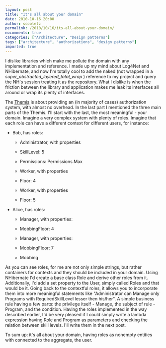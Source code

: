 ```yaml
---
layout: post
title: "It's all about your domain"
date: 2010-10-16 20:00
author: scooletz
permalink: /2010/10/16/its-all-about-your-domain/
nocomments: true
categories: ["Architecture", "Design patterns"]
tags: ["architecture", "authorizations", "design patterns"]
imported: true
---
```


I dislike libraries which make me pollute the domain with any implementation and reference. I made up my mind about Log4Net and NHibernate, and now I'm totally cool to add the naked (not wrapped in a _super_abstracted_layered_total_wrap_ ) reference to my project and query the NH's session treating it as the repository. What I dislike is when the friction between the library and application makes me leak its interfaces all around or wrap its plenty of interfaces.

The [Themis](http://themis.codeplex.com/ "Themis") is about providing an (in majority of cases) authorization system, with almost no overhead. In the last part I mentioned the three main parts of the Themis. I'll start with the last, the most meaningful - your domain. Imagine a very complex system with plenty of roles. Imagine that each role can have a different context for different users, for instance:

* Bob, has roles:

    *   Administrator, with properties

    *   SkillLevel: 5

    *   Permissions: Permissions.Max

    *   Worker, with properties

    *   Floor: 4

    *   Worker, with properties

    *   Floor: 5
* Alice, has roles:

    *   Manager, with properties:

    *   MobbingFloor: 4

    *   Manager, with properties:

    *   MobbingFloor: 7

    *   Mobbing

As you can see roles, for me are not only simple strings, but rather containers for contexts and they should be included in your domain. Using NHibernate I'd create a base class Role and derive other roles from it. Additionally, I'd add a set property to the User, simply called Roles and that would be it. Going back to the contextful roles, it allows you to incorporate them into more meaningful statements like "Administrator can Manage only Programs with RequiredSkillLevel lesser then his/her". A simple business rule having a few parts: the privilege itself - Manage, the subject of rule - Program, and the condition. Having the roles implemented in the way described earlier, I'd be very pleased if I could simply write a lambda expression having Role and Program as parameters and checking the relation between skill levels. I'll write them in the next post.

To sum up: it's all about your domain, having roles as nonempty entities with connected to the aggregate, the user.
